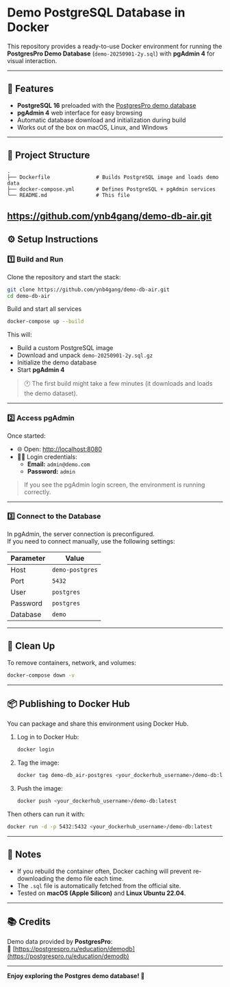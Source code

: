 # Demo PostgreSQL Database in Docker

This repository provides a ready-to-use Docker environment for running the **PostgresPro Demo Database** (`demo-20250901-2y.sql`) with **pgAdmin 4** for visual interaction.

---

## 🚀 Features

- **PostgreSQL 16** preloaded with the [PostgresPro demo database](https://postgrespro.ru/education/demodb)
- **pgAdmin 4** web interface for easy browsing
- Automatic database download and initialization during build
- Works out of the box on macOS, Linux, and Windows

---

## 🧱 Project Structure

```
.
├── Dockerfile               # Builds PostgreSQL image and loads demo data
├── docker-compose.yml       # Defines PostgreSQL + pgAdmin services
└── README.md                # This file
```
https://github.com/ynb4gang/demo-db-air.git
---

## ⚙️ Setup Instructions

### 1️⃣ Build and Run
Clone the repository and start the stack:
```bash
git clone https://github.com/ynb4gang/demo-db-air.git
cd demo-db-air
```

Build and start all services
```bash
docker-compose up --build
```

This will:
- Build a custom PostgreSQL image
- Download and unpack `demo-20250901-2y.sql.gz`
- Initialize the demo database
- Start **pgAdmin 4**

> 🕐 The first build might take a few minutes (it downloads and loads the demo dataset).

---

### 2️⃣ Access pgAdmin

Once started:

- 🌐 Open: [http://localhost:8080](http://localhost:8080)
- 🧑‍💻 Login credentials:
  - **Email:** `admin@demo.com`
  - **Password:** `admin`

> If you see the pgAdmin login screen, the environment is running correctly.

---

### 3️⃣ Connect to the Database

In pgAdmin, the server connection is preconfigured.  
If you need to connect manually, use the following settings:

| Parameter      | Value              |
|----------------|--------------------|
| Host           | `demo-postgres`    |
| Port           | `5432`             |
| User           | `postgres`         |
| Password       | `postgres`         |
| Database       | `demo`             |

---

## 🧹 Clean Up

To remove containers, network, and volumes:

```bash
docker-compose down -v
```

---

## 📦 Publishing to Docker Hub

You can package and share this environment using Docker Hub.

1. Log in to Docker Hub:
   ```bash
   docker login
   ```

2. Tag the image:
   ```bash
   docker tag demo-db_air-postgres <your_dockerhub_username>/demo-db:latest
   ```

3. Push the image:
   ```bash
   docker push <your_dockerhub_username>/demo-db:latest
   ```

Then others can run it with:
```bash
docker run -d -p 5432:5432 <your_dockerhub_username>/demo-db:latest
```

---

## 🧠 Notes

- If you rebuild the container often, Docker caching will prevent re-downloading the demo file each time.
- The `.sql` file is automatically fetched from the official site.
- Tested on **macOS (Apple Silicon)** and **Linux Ubuntu 22.04**.

---

## 📚 Credits

Demo data provided by **PostgresPro**:  
🔗 [https://postgrespro.ru/education/demodb](https://postgrespro.ru/education/demodb)

---

**Enjoy exploring the Postgres demo database! 🐘**
